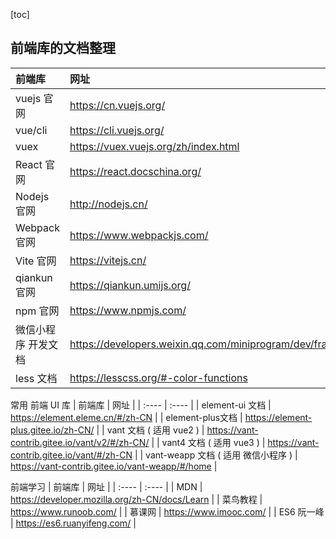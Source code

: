 [toc]

## 前端库的文档整理

| 前端库  |  网址   |
| :----  | :----  |
|  vuejs 官网  | https://cn.vuejs.org/ |
|  vue/cli  | https://cli.vuejs.org/ |
|  vuex  | https://vuex.vuejs.org/zh/index.html |
| React 官网 | https://react.docschina.org/  |
| Nodejs 官网  | http://nodejs.cn/ |
| Webpack 官网 | https://www.webpackjs.com/ |
| Vite 官网 | https://vitejs.cn/ |
| qiankun 官网 | https://qiankun.umijs.org/ |
| npm 官网 | https://www.npmjs.com/ |
| 微信小程序 开发文档 | https://developers.weixin.qq.com/miniprogram/dev/framework/ |
| less 文档 | https://lesscss.org/#-color-functions |

常用 前端 UI 库
| 前端库  |  网址   |
| :----  | :----  |
| element-ui 文档 | https://element.eleme.cn/#/zh-CN |
| element-plus文档 | https://element-plus.gitee.io/zh-CN/ |
| vant 文档 ( 适用 vue2 ) | https://vant-contrib.gitee.io/vant/v2/#/zh-CN/ |
| vant4 文档 ( 适用 vue3 ) | https://vant-contrib.gitee.io/vant/#/zh-CN |
| vant-weapp 文档 ( 适用 微信小程序 ) | https://vant-contrib.gitee.io/vant-weapp/#/home |

前端学习
| 前端库  |  网址   |
| :----  | :----  |
| MDN | https://developer.mozilla.org/zh-CN/docs/Learn |
| 菜鸟教程 | https://www.runoob.com/ |
| 慕课网 | https://www.imooc.com/ |
| ES6 阮一峰 | https://es6.ruanyifeng.com/ |
